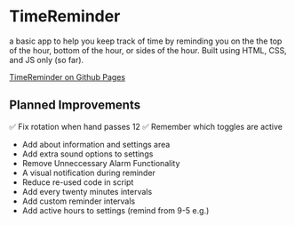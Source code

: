 # TimeReminder

a basic app to help you keep track of time by reminding you on the the top of the hour, bottom of the hour, or sides of the hour. Built using HTML, CSS, and JS only (so far).

[TimeReminder on Github Pages](https://devjusty.github.io/TimeReminder/)

## Planned Improvements

✅ Fix rotation when hand passes 12
✅ Remember which toggles are active

- Add about information and settings area
- Add extra sound options to settings
- Remove Unneccessary Alarm Functionality
- A visual notification during reminder
- Reduce re-used code in script
- Add every twenty minutes intervals
- Add custom reminder intervals
- Add active hours to settings (remind from 9-5 e.g.)
